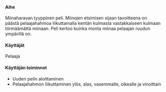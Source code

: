 #### Aihe

Miinaharavan tyyppinen peli. Miinojen etsimisen sijaan tavoitteena on päästä pelaajahahmoa liikuttamalla kentän kulmasta vastakkaiseen kulmaan törmäämättä miinaan. Peli kertoo kuinka monta miinaa pelaajan ruudun ympärillä on.

#### Käyttäjät

Pelaaja

#### Käyttäjän toiminnot

* Uuden pelin aloittaminen
* Pelaajahahmon liikuttaminen ylös, alas, vasemmalle, oikealle ja vinoittain
